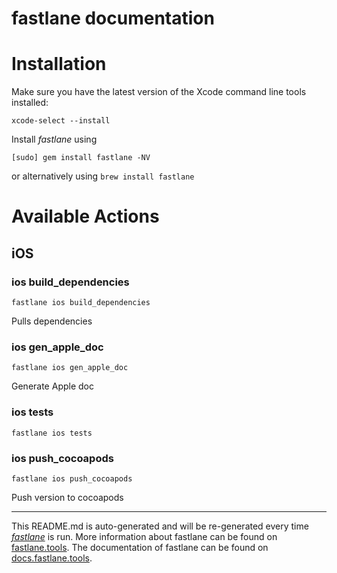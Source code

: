 fastlane documentation
================
# Installation

Make sure you have the latest version of the Xcode command line tools installed:

```
xcode-select --install
```

Install _fastlane_ using
```
[sudo] gem install fastlane -NV
```
or alternatively using `brew install fastlane`

# Available Actions
## iOS
### ios build_dependencies
```
fastlane ios build_dependencies
```
Pulls dependencies
### ios gen_apple_doc
```
fastlane ios gen_apple_doc
```
Generate Apple doc
### ios tests
```
fastlane ios tests
```

### ios push_cocoapods
```
fastlane ios push_cocoapods
```
Push version to cocoapods

----

This README.md is auto-generated and will be re-generated every time [_fastlane_](https://fastlane.tools) is run.
More information about fastlane can be found on [fastlane.tools](https://fastlane.tools).
The documentation of fastlane can be found on [docs.fastlane.tools](https://docs.fastlane.tools).
